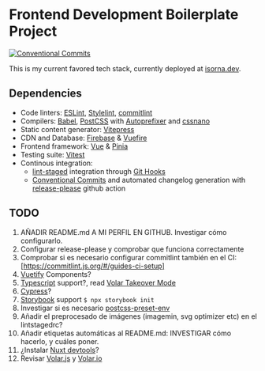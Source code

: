 # Frontend Development Boilerplate Project

[![Conventional Commits](https://img.shields.io/badge/Conventional%20Commits-1.0.0-%23FE5196?logo=conventionalcommits&logoColor=white)](https://conventionalcommits.org)

This is my current favored tech stack, currently deployed at [isorna.dev](https://isorna.dev).

## Dependencies

* Code linters: [ESLint], [Stylelint], [commitlint]
* Compilers: [Babel], [PostCSS] with [Autoprefixer] and [cssnano]
* Static content generator: [Vitepress]
* CDN and Database: [Firebase] & [Vuefire]
* Frontend framework: [Vue] & [Pinia]
* Testing suite: [Vitest]
* Continous integration:
  * [lint-staged] integration through [Git Hooks]
  * [Conventional Commits] and automated changelog generation with [release-please] github action

## TODO

1. AÑADIR README.md A MI PERFIL EN GITHUB. Investigar cómo configurarlo.
2. Configurar release-please y comprobar que funciona correctamente
3. Comprobar si es necesario configurar commitlint también en el CI: [https://commitlint.js.org/#/guides-ci-setup]
4. [Vuetify] Components?
5. [Typescript] support?, read [Volar Takeover Mode](https://vuejs.org/guide/typescript/overview.html#volar-takeover-mode)
6. [Cypress]?
7. [Storybook] support ```$ npx storybook init```
8. Investigar si es necesario [postcss-preset-env](https://github.com/csstools/postcss-plugins/tree/main/plugin-packs/postcss-preset-env)
9. Añadir el preprocesado de imágenes (imagemin, svg optimizer etc) en el lintstagedrc?
10. Añadir etiquetas automáticas al README.md: INVESTIGAR cómo hacerlo, y cuáles poner.
11. ¿Instalar [Nuxt devtools](https://github.com/nuxt/devtools?s=03)?
12. Revisar [Volar.js](https://blog.vuejs.org/posts/volar-a-new-beginning.html?s=03) y [Volar.io](https://volarjs.github.io/)

[Git Hooks]: https://git-scm.com/docs/githooks
[lint-staged]: https://www.npmjs.com/package/lint-staged
[ESLint]: https://eslint.org/
[Stylelint]: https://stylelint.io/
[PostCSS]: https://github.com/postcss/postcss#usage
[Autoprefixer]: https://github.com/postcss/autoprefixer
[cssnano]: https://cssnano.co/
[Babel]: https://babeljs.io/
[Typescript]: https://www.typescriptlang.org/
[commitlint]: https://commitlint.js.org/
[Vitepress]: https://vitepress.vuejs.org/
[Vuefire]: https://v3.vuefire.vuejs.org/
[Vitest]: https://vitest.dev/
[Vue]: https://vuejs.org/
[Pinia]: https://pinia.vuejs.org/getting-started.html
[Vuetify]: https://vuetifyjs.com/en/
[Storybook]: https://storybook.js.org/
[Conventional Commits]: https://www.conventionalcommits.org/en/v1.0.0/
[release-please]: https://github.com/googleapis/release-please
[Firebase]: https://firebase.google.com/
[Cypress]: https://github.com/cypress-io/cypress
